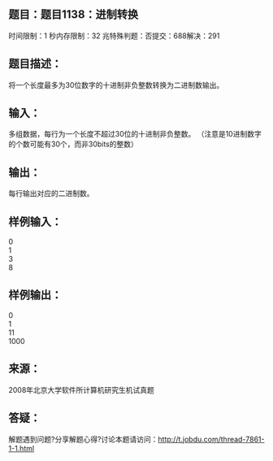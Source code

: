 题目：题目1138：进制转换
-----------
时间限制：1 秒内存限制：32 兆特殊判题：否提交：688解决：291

题目描述：
-----------
将一个长度最多为30位数字的十进制非负整数转换为二进制数输出。

输入：
-----------
多组数据，每行为一个长度不超过30位的十进制非负整数。
（注意是10进制数字的个数可能有30个，而非30bits的整数）

输出：
-----------
每行输出对应的二进制数。

样例输入：
-----------
0  
1  
3  
8

样例输出：
-----------
0  
1  
11  
1000

来源：
-----------
2008年北京大学软件所计算机研究生机试真题

答疑：
-----------
解题遇到问题?分享解题心得?讨论本题请访问：http://t.jobdu.com/thread-7861-1-1.html
